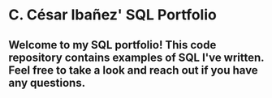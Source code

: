 # C. César Ibañez' SQL Portfolio

## Welcome to my SQL portfolio! This code repository contains examples of SQL I've written. Feel free to take a look and reach out if you have any questions. 
